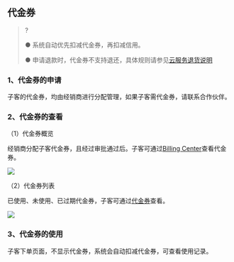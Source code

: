 ## 代金券

>?
>
>● 系统自动优先扣减代金券，再扣减信用。
>
>● 申请退款时，代金券不支持退还，具体规则请参见[云服务退货说明](https://www.tencentcloud.com/document/product/555/7440)

### 1、代金券的申请

子客的代金券，均由经销商进行分配管理，如果子客需代金券，请联系合作伙伴。

### 2、代金券的查看

（1）代金券概览

经销商分配子客代金券，且经过审批通过后。子客可通过[Billing Center](https://console.intl.cloud.tencent.com/expense/accountinfo)查看代金券。

![](https://staticintl.cloudcachetci.com/yehe/backend-news/evRd234_5.png)

（2）代金券列表

已使用、未使用、已过期代金券，子客可通过[代金券](https://console.intl.cloud.tencent.com/expense/customervoucher)查看。

![](https://staticintl.cloudcachetci.com/yehe/backend-news/Jcuf019_6.png)

### 3、代金券的使用

子客下单页面，不显示代金券，系统会自动扣减代金券，可查看使用记录。
